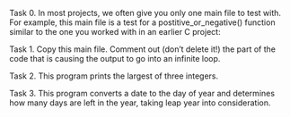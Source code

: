 Task 0. In most projects, we often give you only one main file to test with. For example, this main file is a test for a postitive_or_negative() function similar to the one you worked with in an earlier C project:

Task 1. Copy this main file. Comment out (don’t delete it!) the part of the code that is causing the output to go into an infinite loop.

Task 2. This program prints the largest of three integers.

Task 3. This program converts a date to the day of year and determines how many days are left in the year, taking leap year into consideration.
